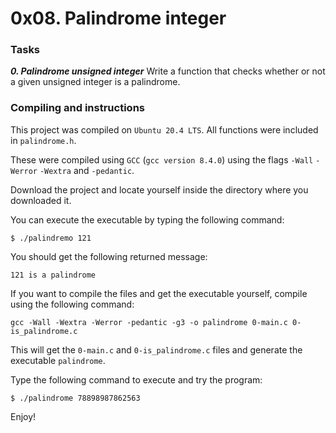 # 0x08. Palindrome integer

### Tasks

_**0. Palindrome unsigned integer**_
Write a function that checks whether or not a given unsigned integer is a palindrome.

### Compiling and instructions

This project was compiled on `Ubuntu 20.4 LTS`.  All functions were included in `palindrome.h`.

These were compiled using `GCC` (`gcc version 8.4.0`) using the flags `-Wall` `-Werror` `-Wextra` and `-pedantic`.

Download the project and locate yourself inside the directory where you downloaded it.

You can execute the executable by typing the following command:

`$ ./palindremo 121`

You should get the following returned message:

`121 is a palindrome`

If you want to compile the files and get the executable yourself, compile using the following command:

`gcc -Wall -Wextra -Werror -pedantic -g3 -o palindrome 0-main.c 0-is_palindrome.c`

This will get the `0-main.c` and `0-is_palindrome.c` files and generate the executable `palindrome`.

Type the following command to execute and try the program:

`$ ./palindrome 78898987862563`

Enjoy!